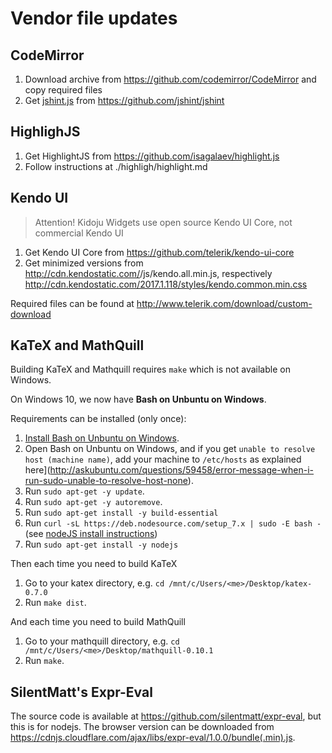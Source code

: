 # Vendor file updates

## CodeMirror

1. Download archive from https://github.com/codemirror/CodeMirror and copy required files
2. Get [jshint.js](https://raw.githubusercontent.com/jshint/jshint/master/dist/jshint.js) from https://github.com/jshint/jshint

## HighlighJS

1. Get HighlightJS from https://github.com/isagalaev/highlight.js
2. Follow instructions at ./highligh/highlight.md

## Kendo UI

> Attention! Kidoju Widgets use open source Kendo UI Core, not commercial Kendo UI

1. Get Kendo UI Core from https://github.com/telerik/kendo-ui-core
2. Get minimized versions from http://cdn.kendostatic.com/<version>/js/kendo.all.min.js, respectively http://cdn.kendostatic.com/2017.1.118/styles/kendo.common.min.css

Required files can be found at http://www.telerik.com/download/custom-download

## KaTeX and MathQuill

Building KaTeX and Mathquill requires ```make``` which is not available on Windows.

On Windows 10, we now have **Bash on Unbuntu on Windows**.
 
Requirements can be installed (only once):

1. [Install Bash on Unbuntu on Windows](https://msdn.microsoft.com/en-gb/commandline/wsl/install_guide).
2. Open Bash on Unbuntu on Windows, and if you get ```unable to resolve host (machine name)```, add your machine to ```/etc/hosts``` as explained here](http://askubuntu.com/questions/59458/error-message-when-i-run-sudo-unable-to-resolve-host-none).
3. Run ```sudo apt-get -y update```.
4. Run ```sudo apt-get -y autoremove```.
5. Run ```sudo apt-get install -y build-essential```
6. Run ```curl -sL https://deb.nodesource.com/setup_7.x | sudo -E bash -``` (see [nodeJS install instructions](https://nodejs.org/en/download/package-manager/#debian-and-ubuntu-based-linux-distributions))
7. Run ```sudo apt-get install -y nodejs```

Then each time you need to build KaTeX

1. Go to your katex directory, e.g. ```cd /mnt/c/Users/<me>/Desktop/katex-0.7.0```
2. Run ```make dist```.

And each time you need to build MathQuill

1. Go to your mathquill directory, e.g. ```cd /mnt/c/Users/<me>/Desktop/mathquill-0.10.1```
2. Run ```make```.

## SilentMatt's Expr-Eval

The source code is available at https://github.com/silentmatt/expr-eval, but this is for nodejs.
The browser version can be downloaded from https://cdnjs.cloudflare.com/ajax/libs/expr-eval/1.0.0/bundle(.min).js.
